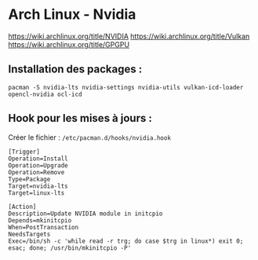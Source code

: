# Arch Linux - Nvidia

https://wiki.archlinux.org/title/NVIDIA
https://wiki.archlinux.org/title/Vulkan
https://wiki.archlinux.org/title/GPGPU


## Installation des packages :
```
pacman -S nvidia-lts nvidia-settings nvidia-utils vulkan-icd-loader opencl-nvidia ocl-icd
```

## Hook pour les mises à jours :
Créer le fichier : `/etc/pacman.d/hooks/nvidia.hook`
```
[Trigger]
Operation=Install
Operation=Upgrade
Operation=Remove
Type=Package
Target=nvidia-lts
Target=linux-lts

[Action]
Description=Update NVIDIA module in initcpio
Depends=mkinitcpio
When=PostTransaction
NeedsTargets
Exec=/bin/sh -c 'while read -r trg; do case $trg in linux*) exit 0; esac; done; /usr/bin/mkinitcpio -P'
```
